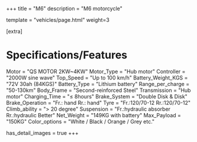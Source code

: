 +++
title = "M6"
description = "M6 motorcycle"

template = "vehicles/page.html"
weight=3

[extra]
# Specifications/Features
Motor = "QS MOTOR 2KW~4KW"
Motor_Type = "Hub motor"
Controller = "2000W sine wave"
Top_Speed = "Up to 100 km/h"
Battery_Weight_KGS = "72V 30ah (84KGS)"
Battery_Type = "Lithium battery"
Range_per_charge = "50-130km"
Body_Frame = "Second-reinforced Steel"
Transmission = "Hub motor"
Charging_Time = "≤ 8hours"
Brake_System = "Double Disk & Disk"
Brake_Operation = "Fr.: hand   Rr.: hand"
Tyre = "Fr.:120/70-12 Rr.:120/70-12"
Climb_ability = "> 20 degree"
Suspension = "Fr.:hydraulic absorber Rr.:hydraulic Better"
Net_Weight = "149KG with battery"
Max_Payload = "150KG"
Color_options = "White / Black / Orange / Grey etc."

has_detail_images = true
+++